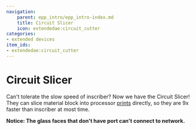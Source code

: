 ```yaml
---
navigation:
    parent: epp_intro/epp_intro-index.md
    title: Circuit Slicer
    icon: extendedae:circuit_cutter
categories:
- extended devices
item_ids:
- extendedae:circuit_cutter
---
```


# Circuit Slicer

<Row gap="20">
<BlockImage id="extendedae:circuit_cutter" scale="8"></BlockImage>
</Row>

Can't tolerate the slow speed of inscriber? Now we have the Circuit Slicer! They can slice material block into processor 
[prints](ae2:items-blocks-machines/processors.md) directly, so they are 9x faster than inscriber at most time.

**Notice: The glass faces that don't have port can't connect to network.**


